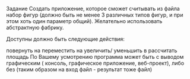 Задание
Создать приложение, которое сможет считывать из файла набор фигур (должно быть не менее 3 различных типов фигур, и при этом хоть один параметр общий). Желательно использовать абстрактную фабрику.

Доступны должно быть следующие действия:

повернуть на
переместить на
увеличить/ уменьшить в
рассчитать площадь
По Вашему усмотрению программа может быть с выводом графическим ( консоль, графическое приложение, веб-проект), либо без (таким образом на вход файл - результат тоже файл)
